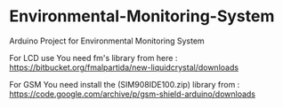 # Environmental-Monitoring-System
Arduino Project for Environmental Monitoring System 

For LCD use You need fm's library from here :
https://bitbucket.org/fmalpartida/new-liquidcrystal/downloads

For GSM You need install the (SIM908IDE100.zip) library from :
https://code.google.com/archive/p/gsm-shield-arduino/downloads